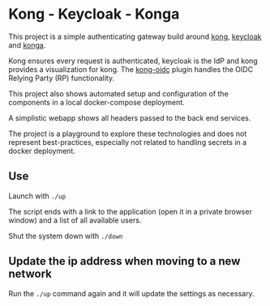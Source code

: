 # Kong - Keycloak - Konga
This project is a simple authenticating gateway build around [kong](https://konghq.com),
[keycloak](https://www.keycloak.org) and [konga](https://github.com/pantsel/konga).

Kong ensures every request is authenticated, keycloak is the IdP and kong provides a visualization for kong.
The [kong-oidc](https://github.com/nokia/kong-oidc) plugin handles the OIDC Relying Party (RP) functionality.

This project also shows automated setup and configuration of the components in a local docker-compose deployment.

A simplistic webapp shows all headers passed to the back end services.

The project is a playground to explore these technologies and does not represent best-practices, especially not related
to handling secrets in a docker deployment.

## Use
Launch with `./up`

The script ends with a link to the application (open it in a private browser window) and a list of all available users.

Shut the system down with `./down`

## Update the ip address when moving to a new network
Run the `./up` command again and it will update the settings as necessary.
